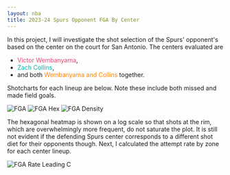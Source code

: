 ```yaml
---
layout: nba
title: 2023-24 Spurs Opponent FGA By Center
---
```


In this project, I will investigate the shot selection of the Spurs' opponent's based on the center on the court for San Antonio. The centers evaluated are
* <span style="color:#EF426F">Victor Wembanyama</span>,
* <span style="color:#00B2A9">Zach Collins</span>,
* and both <span style="color:#FF8200">Wembanyama and Collins</span> together.

Shotcharts for each lineup are below. Note these include both missed and made field goals.

![FGA](https://williamscale.github.io/attachments/shot-diet-defense-centers/fga.png)
![FGA Hex](https://williamscale.github.io/attachments/shot-diet-defense-centers/fga_log.png)
![FGA Density](https://williamscale.github.io/attachments/shot-diet-defense-centers/fga_dens.png)

The hexagonal heatmap is shown on a log scale so that shots at the rim, which are overwhelmingly more frequent, do not saturate the plot. It is still not evident if the defending Spurs center corresponds to a different shot diet for their opponents though. Next, I calculated the attempt rate by zone for each center lineup.

![FGA Rate Leading C](https://williamscale.github.io/attachments/shot-diet-defense-centers/attempt_rate_leadingC.png)

